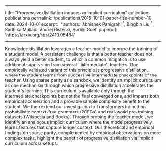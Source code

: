 
---
title: "Progressive distillation induces an implicit curriculum"
collection: publications
permalink: /publications/2015-10-01-paper-title-number-10
date: 2024-10-01
excerpt: ''
authors: 'Abhishek Panigrahi$\text{ }^{*}$, Bingbin Liu$\text{ }^{*}$, Sadhika Malladi, Andrej Risteski, Surbhi Goel'
paperurl: 'https://arxiv.org/abs/2410.05464'


---


Knowledge distillation leverages a teacher model to improve the training of a student model. A persistent challenge is that a better teacher does not always yield a better student, to which a common mitigation is to use additional supervision from several ``intermediate'' teachers. One empirically validated variant of this principle is progressive distillation, where the student learns from successive intermediate checkpoints of the teacher. Using sparse parity as a sandbox, we identify an implicit curriculum as one mechanism through which progressive distillation accelerates the student's learning. This curriculum is available only through the intermediate checkpoints but not the final converged one, and imparts both empirical acceleration and a provable sample complexity benefit to the student. We then extend our investigation to Transformers trained on probabilistic context-free grammars (PCFGs) and real-world pre-training datasets (Wikipedia and Books). Through probing the teacher model, we identify an analogous implicit curriculum where the model progressively learns features that capture longer context. Our theoretical and empirical findings on sparse parity, complemented by empirical observations on more complex tasks, highlight the benefit of progressive distillation via implicit curriculum across setups.
